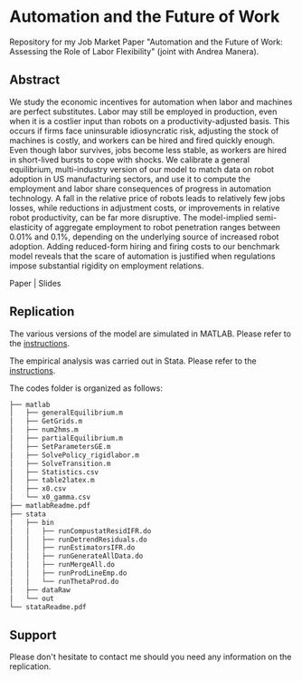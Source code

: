 # Automation and the Future of Work
Repository for my Job Market Paper "Automation and the Future of Work: Assessing the Role of Labor Flexibility" (joint with Andrea Manera).

## Abstract
We study the economic incentives for automation when labor and machines are perfect substitutes. Labor may still be employed in production, even when it is a costlier input than robots on a productivity-adjusted basis. This occurs if firms face uninsurable idiosyncratic risk, adjusting the stock of machines is costly, and workers can be hired and fired quickly enough. Even though labor survives, jobs become less stable, as workers are hired in short-lived bursts to cope with shocks. We calibrate a general equilibrium, multi-industry version of our model to match data on robot adoption in US manufacturing sectors, and use it to compute the employment and labor share consequences of progress in automation technology. A fall in the relative price of robots leads to relatively few jobs losses, while reductions in adjustment costs, or improvements in relative robot productivity, can be far more disruptive. The model-implied semi-elasticity of aggregate employment to robot penetration ranges between 0.01% and 0.1%, depending on the underlying source of increased robot adoption. Adding reduced-form hiring and firing costs to our benchmark model reveals that the scare of automation is justified when regulations impose substantial rigidity on employment relations.

Paper | Slides

## Replication
The various versions of the model are simulated in MATLAB. Please refer to the [instructions](https://github.com/mfornino/automation/blob/master/codes/matlabReadme.pdf).

The empirical analysis was carried out in Stata. Please refer to the [instructions](https://github.com/mfornino/automation/blob/master/codes/stataReadme.pdf).

The codes folder is organized as follows:

```bash
├── matlab
│   ├── generalEquilibrium.m
│   ├── GetGrids.m
│   ├── num2hms.m
│   ├── partialEquilibrium.m
│   ├── SetParametersGE.m
│   ├── SolvePolicy_rigidlabor.m
│   ├── SolveTransition.m
│   ├── Statistics.csv
│   ├── table2latex.m
│   ├── x0.csv
│   └── x0_gamma.csv
├── matlabReadme.pdf
├── stata
│   ├── bin
│   │   ├── runCompustatResidIFR.do
│   │   ├── runDetrendResiduals.do
│   │   ├── runEstimatorsIFR.do
│   │   ├── runGenerateAllData.do
│   │   ├── runMergeAll.do
│   │   ├── runProdLineEmp.do
│   │   └── runThetaProd.do
│   ├── dataRaw
│   └── out
└── stataReadme.pdf
```

## Support

Please don't hesitate to contact me should you need any information on the replication.
